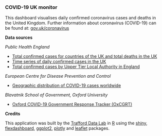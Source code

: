 <h3>COVID-19 UK monitor</h3>
    <p>This dashboard visualises daily confirmed coronavirus cases and deaths in the United Kingdom. Further information about coronavirus (COVID-19) can be found at: <a href="https://www.gov.uk/coronavirus" target="_blank">gov.uk/coronavirus</a></p>
    <strong>Data sources</strong>
    <p><em>Public Health England</em><br />
    <ul>
        <li><a href="https://www.arcgis.com/home/item.html?id=bc8ee90225644ef7a6f4dd1b13ea1d67" target="_blank">Total confirmed cases for countries of the UK and total deaths in the UK</a></li>
        <li><a href="https://www.arcgis.com/home/item.html?id=e5fd11150d274bebaaf8fe2a7a2bda11" target="_blank">Time series of daily confirmed cases in the UK</a></li>
        <li><a href="https://www.arcgis.com/home/item.html?id=b684319181f94875a6879bbc833ca3a6" target="_blank">Total confirmed cases by Upper Tier Local Authority in England</a></li>
    </ul>
    <p><em>European Centre for Disease Prevention and Control</em><br />
    <ul>
        <li><a href="https://www.ecdc.europa.eu/en/publications-data/download-todays-data-geographic-distribution-covid-19-cases-worldwide" target="_blank">Geographic distribution of COVID-19 cases worldwide</a></li>
    </ul>
    <p><em>Blavatnik School of Government, Oxford University</em><br />
    <ul>
        <li><a href="https://www.bsg.ox.ac.uk/research/research-projects/oxford-covid-19-government-response-tracker" target="_blank">Oxford COVID-19 Government Response Tracker (OxCGRT)</a></li>
    </ul>
    <strong>Credits</strong>
    <p>This application was built by the <a href="https://www.trafforddatalab.io" target="_blank">Trafford Data Lab</a> in <a href="https://cran.r-project.org" target="_blank">R</a> using the <a href="https://cran.r-project.org/web/packages/shiny/index.html" target="_blank">shiny</a>, <a
            href="https://cran.r-project.org/web/packages/flexdashboard/index.html" target="_blank">flexdashboard</a>, <a href="https://cran.r-project.org/web/packages/ggplot2/index.html" target="_blank">ggplot2</a>, <a
            href="https://cran.r-project.org/web/packages/plotly/index.html" target="_blank">plotly</a> and <a href="https://cran.r-project.org/web/packages/leaflet/index.html" target="_blank">leaflet</a> packages.</p>
